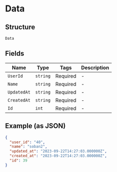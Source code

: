 
# Data

## Structure

`Data`

## Fields

| Name | Type | Tags | Description |
|  --- | --- | --- | --- |
| `UserId` | `string` | Required | - |
| `Name` | `string` | Required | - |
| `UpdatedAt` | `string` | Required | - |
| `CreatedAt` | `string` | Required | - |
| `Id` | `int` | Required | - |

## Example (as JSON)

```json
{
  "user_id": "40",
  "name": "soban2",
  "updated_at": "2023-09-22T14:27:03.000000Z",
  "created_at": "2023-09-22T14:27:03.000000Z",
  "id": 39
}
```

